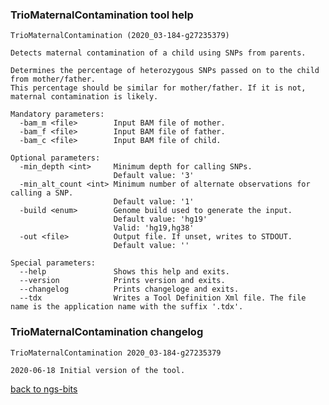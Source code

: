 ### TrioMaternalContamination tool help
	TrioMaternalContamination (2020_03-184-g27235379)
	
	Detects maternal contamination of a child using SNPs from parents.
	
	Determines the percentage of heterozygous SNPs passed on to the child from mother/father.
	This percentage should be similar for mother/father. If it is not, maternal contamination is likely.
	
	Mandatory parameters:
	  -bam_m <file>        Input BAM file of mother.
	  -bam_f <file>        Input BAM file of father.
	  -bam_c <file>        Input BAM file of child.
	
	Optional parameters:
	  -min_depth <int>     Minimum depth for calling SNPs.
	                       Default value: '3'
	  -min_alt_count <int> Minimum number of alternate observations for calling a SNP.
	                       Default value: '1'
	  -build <enum>        Genome build used to generate the input.
	                       Default value: 'hg19'
	                       Valid: 'hg19,hg38'
	  -out <file>          Output file. If unset, writes to STDOUT.
	                       Default value: ''
	
	Special parameters:
	  --help               Shows this help and exits.
	  --version            Prints version and exits.
	  --changelog          Prints changeloge and exits.
	  --tdx                Writes a Tool Definition Xml file. The file name is the application name with the suffix '.tdx'.
	
### TrioMaternalContamination changelog
	TrioMaternalContamination 2020_03-184-g27235379
	
	2020-06-18 Initial version of the tool.
[back to ngs-bits](https://github.com/imgag/ngs-bits)